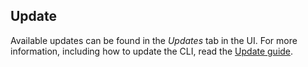 ## Update
Available updates can be found in the _Updates_ tab in the UI. For more information, including how to update the CLI, read the [Update guide](/docs/updates/update_guide/).